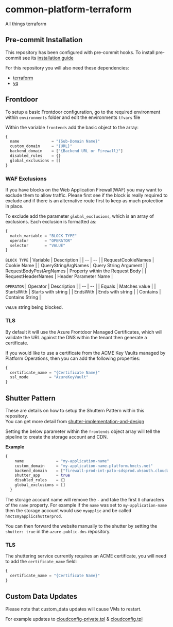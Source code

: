 # common-platform-terraform
All things terraform

## Pre-commit Installation
This repository has been configured with pre-commit hooks. To install pre-commit see its [installation guide](https://pre-commit.com/#installation)

For this repository you will also need these dependencies: 

- [terraform](https://learn.hashicorp.com/tutorials/terraform/install-cli)
- [yq](https://github.com/mikefarah/yq#install)


## Frontdoor

To setup a basic Frontdoor configuration, go to the required environment within `environments` folder and edit the environments `tfvars` file

Within the variable `frontends` add the basic object to the array:
```terraform
{
  name              = "{Sub-Domain Name}"
  custom_domain     = "{URL}"
  backend_domain    = ["{Backend URL or Firewall}"]
  disabled_rules    = {}
  global_exclusions = []
}
```

### WAF Exclusions
If you have blocks on the Web Application Firewall(WAF) you may want to exclude them to allow traffic.
Please first see if the block is really required to exclude and if there is an alternative route first to keep as much protection in place.

To exclude add the parameter `global_exclusions`, which is an array of exclusions.
Each exclusion is formatted as:
```terraform
{
  match_variable = "BLOCK TYPE"
  operator       = "OPERATOR"
  selector       = "VALUE"
}
```

`BLOCK TYPE` 
| Variable | Description |
| -- | -- |
| RequestCookieNames | Cookie Name |
| QueryStringArgNames | Query String Argument |
| RequestBodyPostArgNames | Property within the Request Body |
| RequestHeaderNames | Header Parameter Name |

`OPERATOR`
| Operator | Description |
| -- | -- |
| Equals | Matches value |
| StartsWith | Starts with string |
| EndsWith | Ends with string |
| Contains | Contains String |

`VALUE` 
string being blocked.

### TLS
By default it will use the Azure Frontdoor Managed Certificates, which will validate the URL against the DNS within the tenant then generate a certificate.

If you would like to use a certificate from the ACME Key Vaults managed by Platform Operations, then you can add the following properties:
```terraform
{
  certificate_name = "{Certificate Name}"
  ssl_mode         = "AzureKeyVault"
}
```

## Shutter Pattern
These are details on how to setup the Shuttern Pattern within this repository.<br/>
You can get more detail from [shutter-implementation-and-design](https://hmcts.github.io/ways-of-working/path-to-live/shutter.html#shutter-implementation-and-design)

Setting the below parameter within the `frontends` object array will tell the pipeline to create the storage account and CDN.

**Example**
```terraform
{
    name              = "my-application-name"
    custom_domain     = "my-application-name.platform.hmcts.net"
    backend_domain    = ["firewall-prod-int-palo-sdsprod.uksouth.cloudapp.azure.com"]
    shutter_app       = true
    disabled_rules    = {}
    global_exclusions = []
  }
```

The storage account name will remove the `-` and take the first `8` characters of the `name` property. For example if the `name` was set to `my-application-name` then the storage account would use `myapplic` and be called `hmctsmyapplicshutterprod`.

You can then forward the website manually to the shutter by setting the `shutter: true` in the `azure-public-dns` repository.

### TLS
The shuttering service currently requires an ACME certificate, you will need to add the `certificate_name` field:
```terraform
{
  certificate_name = "{Certificate Name}"
}
```

## Custom Data Updates
Please note that custom_data updates will cause VMs to restart.

For example updates to [cloudconfig-private.tpl](https://github.com/hmcts/azure-platform-terraform/blob/master/modules/dynatrace-activegate/cloudconfig-private.tpl) & [cloudconfig.tpl](https://github.com/hmcts/azure-platform-terraform/blob/master/modules/dynatrace-activegate/cloudconfig.tpl)